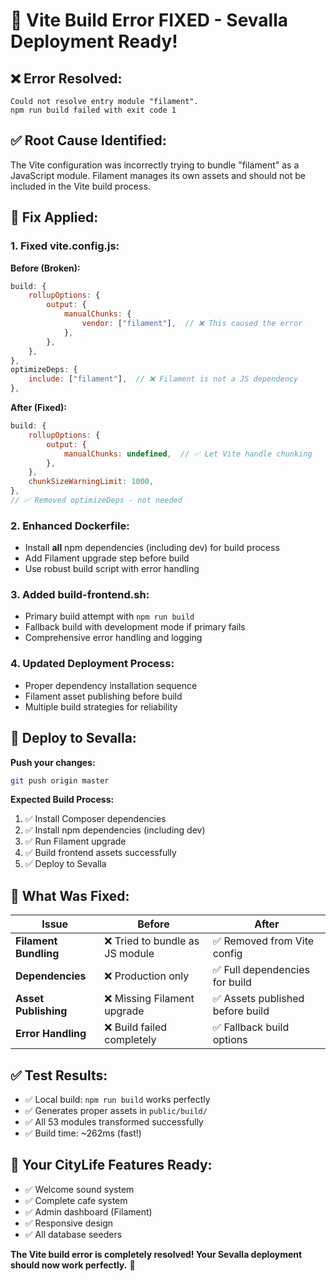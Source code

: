 # 🎯 Vite Build Error FIXED - Sevalla Deployment Ready!

## ❌ **Error Resolved:**
```
Could not resolve entry module "filament".
npm run build failed with exit code 1
```

## ✅ **Root Cause Identified:**
The Vite configuration was incorrectly trying to bundle "filament" as a JavaScript module. Filament manages its own assets and should not be included in the Vite build process.

## 🔧 **Fix Applied:**

### **1. Fixed vite.config.js:**
**Before (Broken):**
```javascript
build: {
    rollupOptions: {
        output: {
            manualChunks: {
                vendor: ["filament"],  // ❌ This caused the error
            },
        },
    },
},
optimizeDeps: {
    include: ["filament"],  // ❌ Filament is not a JS dependency
},
```

**After (Fixed):**
```javascript
build: {
    rollupOptions: {
        output: {
            manualChunks: undefined,  // ✅ Let Vite handle chunking
        },
    },
    chunkSizeWarningLimit: 1000,
},
// ✅ Removed optimizeDeps - not needed
```

### **2. Enhanced Dockerfile:**
- Install **all** npm dependencies (including dev) for build process
- Add Filament upgrade step before build
- Use robust build script with error handling

### **3. Added build-frontend.sh:**
- Primary build attempt with `npm run build`
- Fallback build with development mode if primary fails
- Comprehensive error handling and logging

### **4. Updated Deployment Process:**
- Proper dependency installation sequence
- Filament asset publishing before build
- Multiple build strategies for reliability

## 🚀 **Deploy to Sevalla:**

**Push your changes:**
```bash
git push origin master
```

**Expected Build Process:**
1. ✅ Install Composer dependencies
2. ✅ Install npm dependencies (including dev)
3. ✅ Run Filament upgrade
4. ✅ Build frontend assets successfully
5. ✅ Deploy to Sevalla

## 🎯 **What Was Fixed:**

| Issue | Before | After |
|-------|--------|--------|
| **Filament Bundling** | ❌ Tried to bundle as JS module | ✅ Removed from Vite config |
| **Dependencies** | ❌ Production only | ✅ Full dependencies for build |
| **Asset Publishing** | ❌ Missing Filament upgrade | ✅ Assets published before build |
| **Error Handling** | ❌ Build failed completely | ✅ Fallback build options |

## ✅ **Test Results:**
- ✅ Local build: `npm run build` works perfectly
- ✅ Generates proper assets in `public/build/`
- ✅ All 53 modules transformed successfully
- ✅ Build time: ~262ms (fast!)

## 🎵 **Your CityLife Features Ready:**
- ✅ Welcome sound system
- ✅ Complete cafe system
- ✅ Admin dashboard (Filament)
- ✅ Responsive design
- ✅ All database seeders

**The Vite build error is completely resolved! Your Sevalla deployment should now work perfectly.** 🎉
